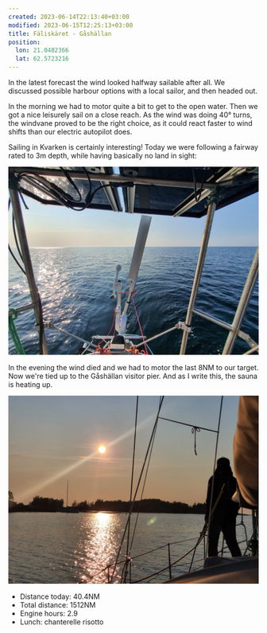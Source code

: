```yaml
---
created: 2023-06-14T22:13:40+03:00
modified: 2023-06-15T12:25:13+03:00
title: Fäliskäret - Gåshällan
position:
  lon: 21.0482366
  lat: 62.5723216
---
```


In the latest forecast the wind looked halfway sailable after all. We discussed possible harbour options with a local sailor, and then headed out.

In the morning we had to motor quite a bit to get to the open water. Then we got a nice leisurely sail on a close reach. As the wind was doing 40° turns, the windvane proved to be the right choice, as it could react faster to wind shifts than our electric autopilot does.

Sailing in Kvarken is certainly interesting! Today we were following a fairway rated to 3m depth, while having basically no land in sight:

![Image](../2023/27428e09b5c9818571acf204932682e3.jpg) 

In the evening the wind died and we had to motor the last 8NM to our target. Now we're tied up to the Gåshällan visitor pier. And as I write this, the sauna is heating up.

![Image](../2023/2a28e9d303f395fd8bb57ce8a30cf324.jpg) 

* Distance today: 40.4NM
* Total distance: 1512NM
* Engine hours: 2.9
* Lunch: chanterelle risotto

